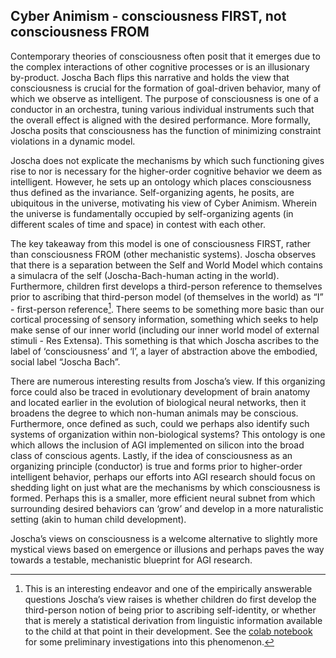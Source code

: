 ## Cyber Animism - consciousness FIRST, not consciousness FROM

Contemporary theories of consciousness often posit that it emerges due to the complex interactions of other cognitive processes or is an illusionary by-product. Joscha Bach flips this narrative and holds the view that consciousness is crucial for the formation of goal-driven behavior, many of which we observe as intelligent. The purpose of consciousness is one of a conductor in an orchestra, tuning various individual instruments such that the overall effect is aligned with the desired performance. More formally, Joscha posits that consciousness has the function of minimizing constraint violations in a dynamic model.

Joscha does not explicate the mechanisms by which such functioning gives rise to nor is necessary for the higher-order cognitive behavior we deem as intelligent. However, he sets up an ontology which places consciousness thus defined as the invariance. Self-organizing agents, he posits, are ubiquitous in the universe, motivating his view of Cyber Animism. Wherein the universe is fundamentally occupied by self-organizing agents (in different scales of time and space) in contest with each other.

The key takeaway from this model is one of consciousness FIRST, rather than consciousness FROM (other mechanistic systems). Joscha observes that there is a separation between the Self and World Model which contains a simulacra of the self (Joscha-Bach-human acting in the world). Furthermore, children first develops a third-person reference to themselves prior to ascribing that third-person model (of themselves in the world) as “I” - first-person reference[^1]. There seems to be something more basic than our cortical processing of sensory information, something which seeks to help make sense of our inner world (including our inner world model of external stimuli - Res Extensa). This something is that which Joscha ascribes to the label of ‘consciousness’ and ‘I’, a layer of abstraction above the embodied, social label “Joscha Bach”.

There are numerous interesting results from Joscha’s view. If this organizing force could also be traced in evolutionary development of brain anatomy and located earlier in the evolution of biological neural networks, then it broadens the degree to which non-human animals may be conscious. Furthermore, once defined as such, could we perhaps also identify such systems of organization within non-biological systems? This ontology is one which allows the inclusion of AGI implemented on silicon into the broad class of conscious agents. Lastly, if the idea of consciousness as an organizing principle (conductor) is true and forms prior to higher-order intelligent behavior, perhaps our efforts into AGI research should focus on shedding light on just what are the mechanisms by which consciousness is formed. Perhaps this is a smaller, more efficient neural subnet from which surrounding desired behaviors can ‘grow’ and develop in a more naturalistic setting (akin to human child development).

Joscha’s views on consciousness is a welcome alternative to slightly more mystical views based on emergence or illusions and perhaps paves the way towards a testable, mechanistic blueprint for AGI research.

[^1]: This is an interesting endeavor and one of the empirically answerable questions Joscha’s view raises is whether children do first develop the third-person notion of being prior to ascribing self-identity, or whether that is merely a statistical derivation from linguistic information available to the child at that point in their development. See the [colab notebook](https://github.com/devYaoYH/Meta-Intellectual-Musings/blob/master/AI_Alignment/CHILDES_pronoun_freq.ipynb) for some preliminary investigations into this phenomenon.
